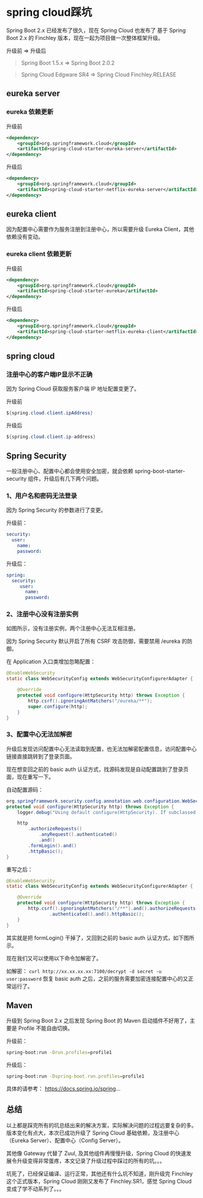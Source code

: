 # spring cloud踩坑

Spring Boot 2.x 已经发布了很久，现在 Spring Cloud 也发布了 基于 Spring Boot 2.x 的 Finchley 版本，现在一起为项目做一次整体框架升级。

升级前 => 升级后

> Spring Boot 1.5.x => Spring Boot 2.0.2

> Spring Cloud Edgware SR4 => Spring Cloud Finchley.RELEASE

## eureka server

### eureka 依赖更新

升级前

```xml
<dependency>
    <groupId>org.springframework.cloud</groupId>
    <artifactId>spring-cloud-starter-eureka-server</artifactId>
</dependency>
```

升级后

```xml
<dependency>
    <groupId>org.springframework.cloud</groupId>
    <artifactId>spring-cloud-starter-netflix-eureka-server</artifactId>
</dependency>
```

## eureka client

因为配置中心需要作为服务注册到注册中心，所以需要升级 Eureka Client，其他依赖没有变动。

### eureka client 依赖更新

升级前

```xml
<dependency>
    <groupId>org.springframework.cloud</groupId>
    <artifactId>spring-cloud-starter-eureka</artifactId>
</dependency>
```

升级后

```xml
<dependency>
    <groupId>org.springframework.cloud</groupId>
    <artifactId>spring-cloud-starter-netflix-eureka-client</artifactId>
</dependency>
```

## spring cloud

### 注册中心的客户端IP显示不正确

因为 Spring Cloud 获取服务客户端 IP 地址配置变更了。

升级前

```java
${spring.cloud.client.ipAddress}
```

升级后

```java
${spring.cloud.client.ip-address}
```

## Spring Security

一般注册中心、配置中心都会使用安全加密，就会依赖 spring-boot-starter-security 组件，升级后有几下两个问题。

### 1、用户名和密码无法登录

因为 Spring Security 的参数进行了变更。

升级前：

```yml
security:
  user:
    name:
    password:
```

升级后：

```yml
spring:
  security:
     user:
       name:
       password:
```

### 2、注册中心没有注册实例

如图所示，没有注册实例，两个注册中心无法互相注册。

因为 Spring Security 默认开启了所有 CSRF 攻击防御，需要禁用 /eureka 的防御。

在 Application 入口类增加忽略配置：

```java
@EnableWebSecurity
static class WebSecurityConfig extends WebSecurityConfigurerAdapter {

    @Override
    protected void configure(HttpSecurity http) throws Exception {
        http.csrf().ignoringAntMatchers("/eureka/**");
        super.configure(http);
    }
}
```

### 3、配置中心无法加解密

升级后发现访问配置中心无法读取到配置，也无法加解密配置信息，访问配置中心链接直接跳转到了登录页面。

现在想变回之前的 basic auth 认证方式，找源码发现是自动配置跳到了登录页面，现在重写一下。

自动配置源码：

```java
org.springframework.security.config.annotation.web.configuration.WebSecurityConfigurerAdapter#configure(org.springframework.security.config.annotation.web.builders.HttpSecurity)
protected void configure(HttpSecurity http) throws Exception {
    logger.debug("Using default configure(HttpSecurity). If subclassed this will potentially override subclass configure(HttpSecurity).");

    http
        .authorizeRequests()
            .anyRequest().authenticated()
            .and()
        .formLogin().and()
        .httpBasic();
}
```

重写之后：

```java
@EnableWebSecurity
static class WebSecurityConfig extends WebSecurityConfigurerAdapter {

    @Override
    protected void configure(HttpSecurity http) throws Exception {
        http.csrf().ignoringAntMatchers("/**").and().authorizeRequests().anyRequest()
                .authenticated().and().httpBasic();
    }
}
```

其实就是把 formLogin() 干掉了，又回到之前的 basic auth 认证方式，如下图所示。

现在我们又可以使用以下命令加解密了。

如解密：
`curl http://xx.xx.xx.xx:7100/decrypt -d secret -u user:password`
恢复 basic auth 之后，之前的服务需要加密连接配置中心的又正常运行了。

## Maven

升级到 Spring Boot 2.x 之后发现 Spring Boot 的 Maven 启动插件不好用了，主要是 Profile 不能自由切换。

升级前：

```sh
spring-boot:run -Drun.profiles=profile1
```

升级后：

```sh
spring-boot:run -Dspring-boot.run.profiles=profile1
```

具体的请参考：
https://docs.spring.io/spring...

## 总结

以上都是踩完所有的坑总结出来的解决方案，实际解决问题的过程远要复杂的多。版本变化有点大，本次已成功升级了 Spring Cloud 基础依赖，及注册中心（Eureka Server）、配置中心（Config Server）。

其他像 Gateway 代替了 Zuul, 及其他组件再慢慢升级，Spring Cloud 的快速发展令升级变得非常蛋疼，本文记录了升级过程中踩过的所有的坑。。。

坑死了，已经保证编译、运行正常，其他还有什么坑不知道，刚升级完 Finchley 这个正式版本，Spring Cloud 刚刚又发布了 Finchley.SR1，感觉 Spring Cloud 变成了学不动系列了。。。

